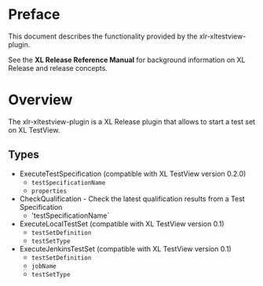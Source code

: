 # Preface #

This document describes the functionality provided by the xlr-xltestview-plugin.

See the **XL Release Reference Manual** for background information on XL Release and release concepts.

# Overview #

The xlr-xltestview-plugin is a XL Release plugin that allows to start a test set on XL TestView.

## Types ##

+ ExecuteTestSpecification (compatible with XL TestView version 0.2.0)
  * `testSpecificationName`
  * `properties`
+ CheckQualification - Check the latest qualification results from a Test Specification
  * 'testSpecificationName`
+ ExecuteLocalTestSet (compatible with XL TestView version 0.1)
  * `testSetDefinition`
  * `testSetType`
+ ExecuteJenkinsTestSet (compatible with XL TestView version 0.1)
  * `testSetDefinition`
  * `jobName`
  * `testSetType`
